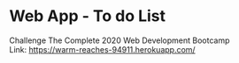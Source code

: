 # Web App - To do List</br>
Challenge The Complete 2020 Web Development Bootcamp</br>
Link: https://warm-reaches-94911.herokuapp.com/
